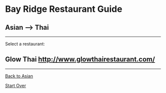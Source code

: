 # Bay Ridge Restaurant Guide
## Asian --> Thai
---
Select a restaurant:
## Glow Thai http://www.glowthairestaurant.com/
---

[Back to Asian](../asian.md)

[Start Over](../home.md)

